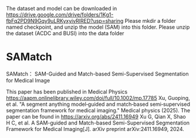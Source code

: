 The dataset and model can be downloaded in https://drive.google.com/drive/folders/1Kg1-fbFq2PD9N9Gqy9uLRKyxyivRlRED?usp=sharing
Please mkdir a folder named checkpoint, and unzip the model (SAM) into this folder.
Please unzip the dataset (ACDC and BUSI) into the data folder

# SAMatch
SAMatch： SAM-Guided and Match-based Semi-Supervised Segmentation for Medical Image


This paper has been published in Medical Physics 
https://aapm.onlinelibrary.wiley.com/doi/full/10.1002/mp.17785
Xu, Guoping, et al. "A segment anything model‐guided and match‐based semi‐supervised segmentation framework for medical imaging." Medical physics (2025).
The paper can be found in https://arxiv.org/abs/2411.16949
Xu G, Qian X, Shao H C, et al. A SAM-guided and Match-based Semi-Supervised Segmentation Framework for Medical Imaging[J]. arXiv preprint arXiv:2411.16949, 2024.


